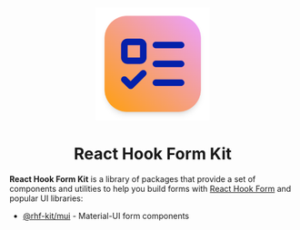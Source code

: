 <!-- markdownlint-disable-next-line -->
<p align="center">
  <a href="https://dev-youngstown.github.io/rhf-kit" rel="noopener" target="_blank"><img width="200"  src=".github/icon.png" alt="RHF kit logo"></a>
</p>

<h1 align="center">React Hook Form Kit</h1>

**React Hook Form Kit** is a library of packages that provide a set of components and utilities to help you build forms with [React Hook Form](https://react-hook-form.com/) and popular UI libraries:

- [@rhf-kit/mui](https://dev-youngstown.github.io/rhf-kit/?path=/docs/react-hook-form-kit-material-ui) - Material-UI form components
